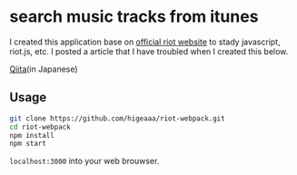 # search music tracks from itunes

I created this application base on [official riot website](https://github.com/riot/examples) to stady javascript, riot.js, etc.
I posted a article that I have troubled when I created this below.
<br>

[Qiita](http://qiita.com/higeaaa/items/33633507830c4bb03a5a)(in Japanese)

## Usage

```sh
git clone https://github.com/higeaaa/riot-webpack.git
cd riot-webpack
npm install
npm start
```

`localhost:3000` into your web brouwser.
